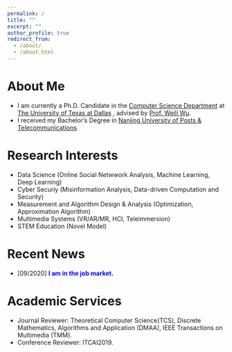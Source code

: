 ```yaml
---
permalink: /
title: ""
excerpt: ""
author_profile: true
redirect_from: 
  - /about/
  - /about.html
---
```


# About Me 
* I am currently a Ph.D. Candidate in the [Computer Science Department](https://cs.utdallas.edu/) at [The University of Texas at Dallas](https://www.utdallas.edu/) , advised by [Prof. Weili Wu](https://personal.utdallas.edu/~weiliwu/).
* I received my Bachelor’s Degree in [Nanjing University of Posts & Telecommunications](http://www.njupt.edu.cn/en/).

# Research Interests
* Data Science (Online Social Netwwork Analysis, Machine Learning, Deep Learning)
* Cyber Securiy (Misinformation Analysis, Data-driven Computation and Security)
* Measurement and Algorithm Design & Analysis (Optimization, Approximation Algorithm)
* Multimedia Systems (VR/AR/MR, HCI, Teleimmersion)
* STEM Education (Novel Model)

# Recent News
* [09/2020] <b><span style="color:blue">I am in the job market.</span></b>

# Academic Services
* Journal Reviewer: Theoretical Computer Science(TCS), Discrete Mathematics, Algorithms and Application (DMAA), IEEE Transactions on Multimedia (TMM).
* Conference Reviewer: ITCAI2019.
